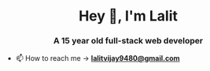 <h1 align="center">Hey 👋, I'm Lalit</h1>
<h3 align="center">A 15 year old full-stack web developer</h3>

- 📫 How to reach me -> **lalitvijay9480@gmail.com**
